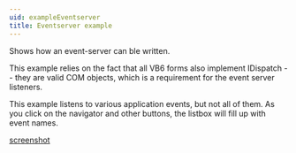 ```yaml
---
uid: exampleEventserver
title: Eventserver example
---
```


Shows how an event-server can ble written.

This example relies on the fact that all VB6 forms also implement IDispatch -- they are valid COM objects, which is a requirement for the event server listeners.

This example listens to various application events, but not all of them. As you click on the navigator and other buttons, the listbox will fill up with event names.



[screenshot](../images/testappevents.gif)
